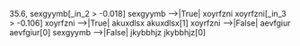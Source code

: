 35.6, sexgyymb[_in_2 > -0.018]
sexgyymb -->|True| xoyrfzni
xoyrfzni[_in_3 > -0.106]
xoyrfzni -->|True| akuxdlsx
akuxdlsx[1]
xoyrfzni -->|False| aevfgiur
aevfgiur[0]
sexgyymb -->|False| jkybbhjz
jkybbhjz[0]

